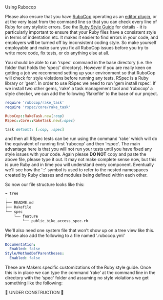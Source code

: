 Using Rubocop

Please also ensure that you have [RuboCop](https://github.com/bbatsov/rubocop) operating as an [editor plugin](https://github.com/bbatsov/rubocop#editor-integration), or at the very least from the command line so that you can check every line of Ruby for any stylistic errors.  See the [Ruby Style Guide](https://github.com/bbatsov/ruby-style-guide) for details - it is particularly important to ensure that your Ruby files have a consistent style in terms of indentation etc.  It makes it easier to find errors in your code, and employers will be turned off by inconsistent coding style.  So make yourself employable and make sure you fix all RuboCop issues before you try to write more code, fix tests, or do anything else at all.


You should be able to run 'rspec' command in the base directory (i.e. the folder that holds the 'spec/' directory).  However if you are really keen on getting a job we recommend setting up your environment so that RuboCop will check for style violations before running any tests.  RSpec is a Ruby library or 'gem'.  In order to use RSpec we need to run 'gem install rspec'.  If we install two other gems, 'rake' a task management tool and 'rubocop' a style checker, we can add the following 'Rakefile' to the base of our project.

```ruby
require 'rubocop/rake_task'
require 'rspec/core/rake_task'

RuboCop::RakeTask.new(:cop)
RSpec::Core::RakeTask.new(:spec)

task default: [:cop, :spec]
```

and then all RSpec tests can be run using the command 'rake' which will do the equivalent of running first 'rubocop' and then 'rspec'.  The main advantage here is that you will not run your tests until you have fixed any style issues with your code.  Again please **DO NOT** copy and paste the above file, please type it out.  It may not make complete sense now, but this is pure Ruby and in time you will understand every component.  Eventually we'll see how the '::' symbol is used to refer to the nested namespaces created by Ruby classes and modules being defined within each other.

So now our file structure looks like this:

```sh
→ tree
.
├── README.md
├── Rakefile
└── spec
    └── feature
        └── public_bike_access_spec.rb
```

We'll also need one system file that won't show up on a tree view like this.  Please also add the following to a file named '.rubocop.yml'

```yml
Documentation:
  Enabled: false
Style/MethodDefParentheses:
  Enabled: false
```

These are Makers specific customizations of the Ruby style guide.  Once this is in place we can type the command 'rake' at the command line in the directory with the 'spec' folder and assuming no style violations we get something like the following:

:construction: UNDER CONSTRUCTION :construction:
